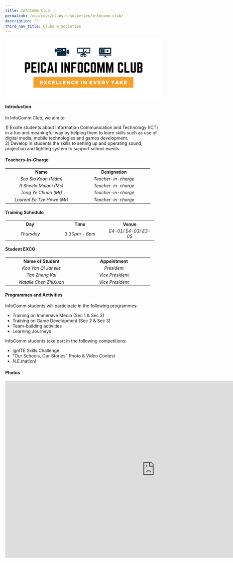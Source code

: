 ```yaml
---
title: InfoComm Club
permalink: /cca/ccas/clubs-n-societies/infocomm-club/
description: ""
third_nav_title: Clubs & Societies
---
```



<img src="/images/info1.png">
<div>
<h4><strong>Introduction</strong></h4>
<div>
<p>In InfoComm Club, we aim to:</p>
<p>1) Excite students about Information Communication and Technology (ICT) in a fun and meaningful way by helping them to learn skills such as use of digital media, mobile technologies and games development.<br />2) Develop in students the skills to setting up and operating sound, projection and lighting system to support school events.</p>
<h4><strong>Teachers-In-Charge</strong></h4>
<table width="439">
<tbody>
<tr>
<td style="text-align: center;" width="219"><strong>Name</strong></td>
<td style="text-align: center;" width="219"><strong>Designation</strong></td>
</tr>
<tr>
<td style="text-align: center;" width="219"><em>Soo Sio Koon (Mdm)</em></td>
<td style="text-align: center;" width="219"><em>Teacher-in-charge</em></td>
</tr>
<tr>
<td style="text-align: center;" width="219"><em>R Sheela Malani (Ms)</em></td>
<td style="text-align: center;" width="219"><em>Teacher-in-charge</em></td>
</tr>
<tr>
<td style="text-align: center;" width="219"><em>Tong Ye Chuan (Mr)</em></td>
<td style="text-align: center;" width="219"><em>Teacher-in-charge</em></td>
</tr>
<tr>
<td style="text-align: center;" width="219"><em>Laurent Ee Tze Howe (Mr)</em></td>
<td style="text-align: center;" width="219"><em>Teacher-in-charge</em></td>
</tr>
</tbody>
</table>
<h4><strong>Training Schedule</strong></h4>
<table width="439">
<tbody>
<tr>
<td style="text-align: center;" width="146"><strong>Day</strong></td>
<td style="text-align: center;" width="146"><strong>Time</strong></td>
<td style="text-align: center;" width="146"><strong>Venue</strong></td>
</tr>
<tr>
<td style="text-align: center;" width="146"><em>Thursday</em></td>
<td style="text-align: center;" width="146"><em>3.30pm - 6pm</em></td>
<td style="text-align: center;" width="146"><em>E4-01/ E4-03/ E3-05</em></td>
</tr>
</tbody>
</table>
<h4><strong>Student EXCO</strong></h4>
<table width="439">
<tbody>
<tr>
<td style="text-align: center;" width="219"><strong>Name of Student</strong></td>
<td style="text-align: center;" width="219"><strong>Appointment</strong></td>
</tr>
<tr>
<td style="text-align: center;" width="219"><em>Koo Yan Qi Janelle</em></td>
<td style="text-align: center;" width="219"><em>President</em></td>
</tr>
<tr>
<td style="text-align: center;" width="219"><em>Tan Zheng Kai</em></td>
<td style="text-align: center;" width="219"><em>Vice President</em></td>
</tr>
<tr>
<td style="text-align: center;" width="219"><em>Natalie Chen ZhiXuan</em></td>
<td style="text-align: center;" width="219"><em>Vice President</em></td>
</tr>
</tbody>
</table>
<h4><strong>Programmes and Activities</strong></h4>
<p>InfoComm students will participate in the following programmes:</p>
<ul>
<li>Training on Immersive Media (Sec 1 &amp; Sec 3)</li>
<li>Training on Game Development (Sec 2 &amp; Sec 3)</li>
<li>Team-building activities</li>
<li>Learning Journeys</li>
</ul>
<p>InfoComm students take part in the following competitions:</p>
<ul>
<li>ignITE Skills Challenge</li>
<li>"Our Schools, Our Stories" Photo &amp; Video Contest</li>
<li>N.E.mation!</li>
</ul>
<h4><strong>Photos</strong></h4>
<iframe src="https://docs.google.com/presentation/d/e/2PACX-1vQCKicQkELWeF_qyrombukjvYLq_WiXb--66iQ-ey8uynoUwBy3ubpffWzvVAQRQZqtHUQR0edADv1C/embed?start=false&loop=false&delayms=5000" frameborder="0" width="960" height="569" allowfullscreen="true"></iframe>